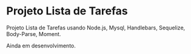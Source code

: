 <h1>Projeto Lista de Tarefas</h1>

Projeto Lista de Tarefas usando Node.js, Mysql, Handlebars, Sequelize, Body-Parse, Moment.

Ainda em desenvolvimento.

